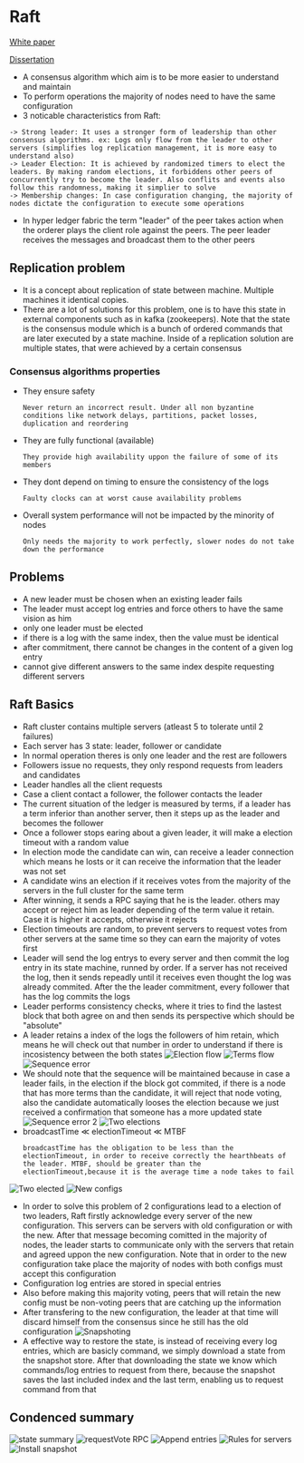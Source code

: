 # Raft
[White paper](https://raft.github.io/raft.pdf)

[Dissertation](https://web.stanford.edu/~ouster/cgi-bin/papers/OngaroPhD.pdf)
- A consensus algorithm which aim is to be more easier to understand and maintain
- To perform operations the majority of nodes need to have the same configuration
- 3 noticable characteristics from Raft:
 ```
 -> Strong leader: It uses a stronger form of leadership than other consensus algorithms. ex: Logs only flow from the leader to other servers (simplifies log replication management, it is more easy to understand also) 
 -> Leader Election: It is achieved by randomized timers to elect the leaders. By making random elections, it forbiddens other peers of concurrently try to become the leader. Also conflits and events also follow this randomness, making it simplier to solve
 -> Membership changes: In case configuration changing, the majority of nodes dictate the configuration to execute some operations
 ```
- In hyper ledger fabric the term "leader" of the peer takes action when the orderer plays the client role against the peers. The peer leader receives the messages and broadcast them to the other peers
## Replication problem
- It is a concept about replication of state between machine. Multiple machines it identical copies.
- There are a lot of solutions for this problem, one is to have this state in external components such as in kafka (zookeepers). Note that the state is the consensus module which is a bunch of ordered commands that are later executed by a state machine. Inside of a replication solution are multiple states, that were achieved by a certain consensus
### Consensus algorithms properties
- They ensure safety
  ```
  Never return an incorrect result. Under all non byzantine conditions like network delays, partitions, packet losses, duplication and reordering
  ```
- They are fully functional (available)
  ```
  They provide high availability uppon the failure of some of its members
  ```
- They dont depend on timing to ensure the consistency of the logs
  ```
  Faulty clocks can at worst cause availability problems
  ```
- Overall system performance will not be impacted by the minority of nodes
  ```
  Only needs the majority to work perfectly, slower nodes do not take down the performance
  ```
## Problems
- A new leader must be chosen when an existing leader fails
- The leader must accept log entries and force others to have the same vision as him
- only one leader must be elected
- if there is a log with the same index, then the value must be identical
- after commitment, there cannot be changes in the content of a given log entry
- cannot give different answers to the same index despite requesting different servers

## Raft Basics
- Raft cluster contains multiple servers (atleast 5 to tolerate until 2 failures)
- Each server has 3 state: leader, follower or candidate
- In normal operation theres is only one leader and the rest are followers
- Followers issue no requests, they only respond requests from leaders and candidates
- Leader handles all the client requests
- Case a client contact a follower, the follower contacts the leader
- The current situation of the ledger is measured by terms, if a leader has a term inferior than another server, then it steps up as the leader and becomes the follower
- Once a follower stops earing about a given leader, it will make a election timeout with a random value
- In election mode the candidate can win, can receive a leader connection which means he losts or it can receive the information that the leader was not set
- A candidate wins an election if it receives votes from the majority of the servers in the full cluster for the same term
- After winning, it sends a RPC saying that he is the leader. others may accept or reject him as leader depending of the term value it retain. Case it is higher it accepts, otherwise it rejects
- Election timeouts are random, to prevent servers to request votes from other servers at the same time so they can earn the majority of votes first
- Leader will send the log entrys to every server and then commit the log entry in its state machine, runned by order. If a server has not received the log, then it sends repeadly until it receives even thought the log was already commited. After the the leader commitment, every follower that has the log commits the logs
- Leader performs consistency checks, where it tries to find the lastest block that both agree on and then sends its perspective which should be "absolute"
- A leader retains a index of the logs the followers of him retain, which means he will check out that number in order to understand if there is incosistency between the both states
![Election flow](assets/election-flow.png)
![Terms flow](assets/leader-terms.png)
![Sequence error](assets/sequence-error.png)
- We should note that the sequence will be maintained because in case a leader fails, in the election if the block got commited, if there is a node that has more terms than the candidate, it will reject that node voting, also the candidate automatically looses the election because we just received a confirmation that someone has a more updated state
![Sequence error 2](assets/sequence-error-2.png)
![Two elections](assets/2-elections.png)
- broadcastTime ≪ electionTimeout ≪ MTBF
  ```
  broadcastTime has the obligation to be less than the electionTimeout, in order to receive correctly the hearthbeats of the leader. MTBF, should be greater than the electionTimeout,because it is the average time a node takes to fail
  ```
![Two elected](assets/two-elected.png)
![New configs](assets/newConfigs.png)
- In order to solve this problem of 2 configurations lead to a election of two leaders, Raft firstly acknowledge every server of the new configuration. This servers can be servers with old configuration or with the new. After that message becoming comitted in the majority of nodes, the leader starts to communicate only with the servers that retain and agreed uppon the new configuration. Note that in order to the new configuration take place the majority of nodes with both configs must accept this configuration
- Configuration log entries are stored in special entries
- Also before making this majority voting, peers that will retain the new config must be non-voting peers that are catching up the information
- After transfering to the new configuration, the leader at that time will discard himself from the consensus since he still has the old configuration
![Snapshoting](assets/snapshoting.png)
- A effective way to restore the state, is instead of receiving every log entries, which are basicly command, we simply download a state from the snapshot store. After that downloading the state we know which commands/log entries to request from there, because the snapshot saves the last included index and the last term, enabling us to request command from that 
## Condenced summary
![state summary](assets/state-summary.png)
![requestVote RPC](assets/request-vote-rpc-summary.png)
![Append entries](assets/append-entries-rpc-summary.png)
![Rules for servers](assets/rules-for-servers-summary.png)
![Install snapshot](assets/install-summary.png)